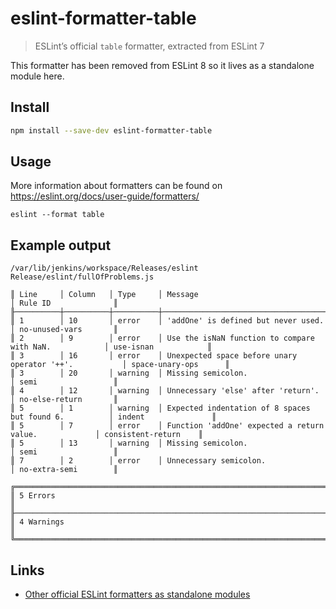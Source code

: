 # eslint-formatter-table

> ESLint’s official `table` formatter, extracted from ESLint 7

This formatter has been removed from ESLint 8 so it lives as a standalone module here.

## Install

```sh
npm install --save-dev eslint-formatter-table
```

## Usage

More information about formatters can be found on https://eslint.org/docs/user-guide/formatters/

```
eslint --format table
```

## Example output

```
/var/lib/jenkins/workspace/Releases/eslint Release/eslint/fullOfProblems.js

║ Line     │ Column   │ Type     │ Message                                                │ Rule ID              ║
╟──────────┼──────────┼──────────┼────────────────────────────────────────────────────────┼──────────────────────╢
║ 1        │ 10       │ error    │ 'addOne' is defined but never used.                    │ no-unused-vars       ║
║ 2        │ 9        │ error    │ Use the isNaN function to compare with NaN.            │ use-isnan            ║
║ 3        │ 16       │ error    │ Unexpected space before unary operator '++'.           │ space-unary-ops      ║
║ 3        │ 20       │ warning  │ Missing semicolon.                                     │ semi                 ║
║ 4        │ 12       │ warning  │ Unnecessary 'else' after 'return'.                     │ no-else-return       ║
║ 5        │ 1        │ warning  │ Expected indentation of 8 spaces but found 6.          │ indent               ║
║ 5        │ 7        │ error    │ Function 'addOne' expected a return value.             │ consistent-return    ║
║ 5        │ 13       │ warning  │ Missing semicolon.                                     │ semi                 ║
║ 7        │ 2        │ error    │ Unnecessary semicolon.                                 │ no-extra-semi        ║

╔════════════════════════════════════════════════════════════════════════════════════════════════════════════════╗
║ 5 Errors                                                                                                       ║
╟────────────────────────────────────────────────────────────────────────────────────────────────────────────────╢
║ 4 Warnings                                                                                                     ║
╚════════════════════════════════════════════════════════════════════════════════════════════════════════════════╝
```

## Links

- [Other official ESLint formatters as standalone modules](https://github.com/fregante/eslint-formatters)

